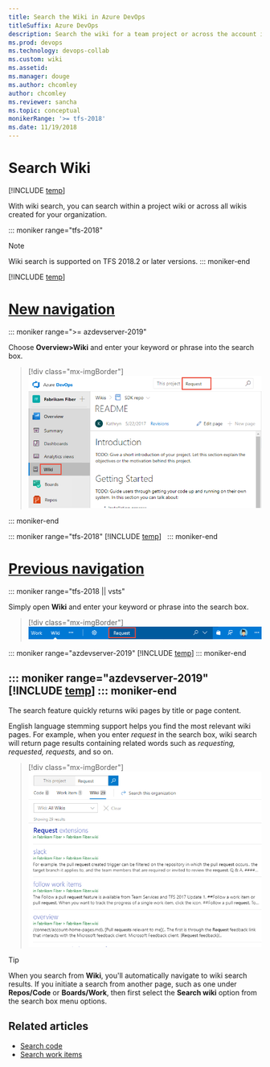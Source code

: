 ```yaml
---
title: Search the Wiki in Azure DevOps
titleSuffix: Azure DevOps 
description: Search the wiki for a team project or across the account in Azure DevOps
ms.prod: devops
ms.technology: devops-collab
ms.custom: wiki
ms.assetid:  
ms.manager: douge
ms.author: chcomley
author: chcomley
ms.reviewer: sancha
ms.topic: conceptual
monikerRange: '>= tfs-2018'
ms.date: 11/19/2018
---
```


# Search  Wiki

[!INCLUDE [temp](../../_shared/version-vsts-tfs-2018.md)]

With wiki search, you can search within a project wiki or across all wikis created for your organization.


::: moniker range="tfs-2018"
> [!NOTE]  
> Wiki search is supported on TFS 2018.2 or later versions. 
::: moniker-end


[!INCLUDE [temp](../../_shared/new-navigation-azd.md)]  

# [New navigation](#tab/new-nav)  

::: moniker range=">= azdevserver-2019"

Choose **Overview>Wiki** and enter your keyword or phrase into the search box.

> [!div class="mx-imgBorder"]  
> ![Wiki search option](_img/search/search-wiki-vert.png)

::: moniker-end

::: moniker range="tfs-2018"
[!INCLUDE [temp](../../_shared/new-navigation-not-supported.md)]  
::: moniker-end

# [Previous navigation](#tab/previous-nav)

::: moniker range="tfs-2018 || vsts"

Simply open **Wiki** and enter your keyword or phrase into the search box.

> [!div class="mx-imgBorder"]  
> ![Wiki search option](_img/search/search-wiki-horz.png)

::: moniker range="azdevserver-2019"
[!INCLUDE [temp](../../_shared/previous-navigation-not-supported-azd.md)] 
::: moniker-end

::: moniker range="azdevserver-2019"
[!INCLUDE [temp](../../_shared/previous-navigation-not-supported-azd.md)] 
::: moniker-end
---

The search feature quickly returns wiki pages by title or page content.

English language stemming support helps you find the most relevant wiki pages. For example, when you enter *request* in the search box, wiki search will return page results containing related words such as *requesting, requested, requests,* and so on.

> [!div class="mx-imgBorder"]  
> ![Wiki search results](_img/search/wiki-search-example-vert.png)

> [!TIP]
> When you search from **Wiki**, you'll automatically navigate to wiki search results. If you initiate a search from another page, such as one under **Repos/Code** or **Boards/Work**, then first select the **Search wiki** option from the search box menu options.

## Related articles

- [Search code](..//search/code-search.md)
- [Search work items](..//search/work-item-search.md)
